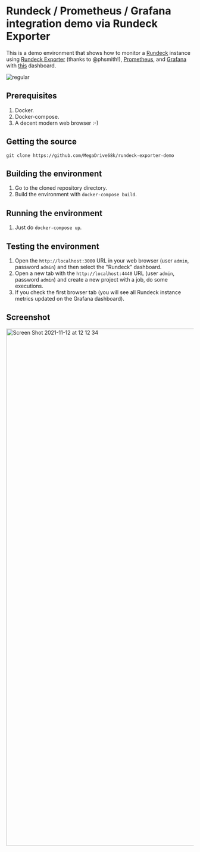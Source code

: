 # Rundeck / Prometheus / Grafana integration demo via Rundeck Exporter

This is a demo environment that shows how to monitor a [Rundeck](https://github.com/rundeck/rundeck/) instance using [Rundeck Exporter](https://github.com/phsmith/rundeck_exporter) (thanks to @phsmith!), [Prometheus](https://github.com/prometheus/prometheus), and [Grafana](https://github.com/grafana/grafana) with [this](https://github.com/phsmith/rundeck_exporter/blob/main/examples/grafana/Rundeck-Dashboard.json) dashboard.

![regular](https://user-images.githubusercontent.com/51376003/141488197-585e8507-497e-4c9e-9b3b-97ca8473482a.jpg)

## Prerequisites

1. Docker.
2. Docker-compose.
3. A decent modern web browser :-)

## Getting the source

`git clone https://github.com/MegaDrive68k/rundeck-exporter-demo`

## Building the environment

  1. Go to the cloned repository directory.
  2. Build the environment with `docker-compose build`.

## Running the environment

  1. Just do `docker-compose up`.

## Testing the environment

  1. Open the `http://localhost:3000` URL in your web browser (user `admin`, password `admin`) and then select the "Rundeck" dashboard.
  2. Open a new tab with the `http://localhost:4440` URL (user `admin`, password `admin`) and create a new project with a job, do some executions.
  3. If you check the first browser tab (you will see all Rundeck instance metrics updated on the Grafana dashboard).

## Screenshot

<img width="1387" alt="Screen Shot 2021-11-12 at 12 12 34" src="https://user-images.githubusercontent.com/51376003/141489354-98412265-2609-4ac1-b91f-316de2d7ed8a.png">

